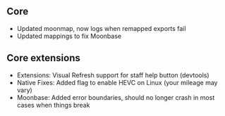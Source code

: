 ## Core

- Updated moonmap, now logs when remapped exports fail
- Updated mappings to fix Moonbase

## Core extensions

- Extensions: Visual Refresh support for staff help button (devtools)
- Native Fixes: Added flag to enable HEVC on Linux (your mileage may vary)
- Moonbase: Added error boundaries, should no longer crash in most cases when things break
